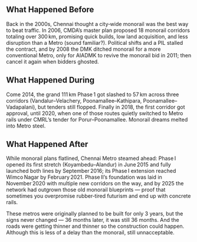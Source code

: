 ## What Happened Before

Back in the 2000s, Chennai thought a city‑wide monorail was the best way to beat traffic. In 2006, CMDA’s master plan proposed 18 monorail corridors totaling over 300 km, promising quick builds, low land acquisition, and less disruption than a Metro (sound familiar?). Political shifts and a PIL stalled the contract, and by 2008 the DMK ditched monorail for a more conventional Metro, only for AIADMK to revive the monorail bid in 2011; then cancel it again when bidders ghosted.

## What Happened During

Come 2014, the grand 111 km Phase 1 got slashed to 57 km across three corridors (Vandalur–Velachery, Poonamallee–Kathipara, Poonamallee–Vadapalani), but tenders still flopped. Finally in 2018, the first corridor got approval, until 2020, when one of those routes quietly switched to Metro rails under CMRL’s tender for Porur–Poonamallee. Monorail dreams melted into Metro steel.

## What Happened After

While monorail plans flatlined, Chennai Metro steamed ahead: Phase I opened its first stretch (Koyambedu–Alandur) in June 2015 and fully launched both lines by September 2016; its Phase I extension reached Wimco Nagar by February 2021. Phase II’s foundation was laid in November 2020 with multiple new corridors on the way, and by 2025 the network had outgrown those old monorail blueprints — proof that sometimes you overpromise rubber‑tired futurism and end up with concrete rails.

These metros were originally planned to be built for only 3 years, but the signs never changed — 36 months later, it was still 36 months. And the roads were getting thinner and thinner so the construction could happen. Although this is less of a delay than the monorail, still unnacceptable.
